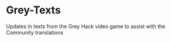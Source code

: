 # Grey-Texts
Updates in texts from the Grey Hack video game to assist with the Community translations
